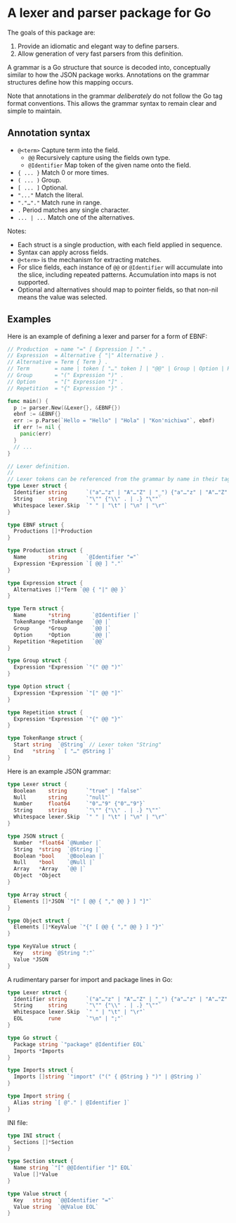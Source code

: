 # A lexer and parser package for Go

The goals of this package are:

1. Provide an idiomatic and elegant way to define parsers.
2. Allow generation of very fast parsers from this definition.

A grammar is a Go structure that source is decoded into, conceptually similar to how the
JSON package works. Annotations on the grammar structures define how this mapping occurs.

Note that annotations in the grammar *deliberately* do not follow the Go tag format conventions.
This allows the grammar syntax to remain clear and simple to maintain.

## Annotation syntax

- `@<term>` Capture term into the field.
  - `@@` Recursively capture using the fields own type.
  - `@Identifier` Map token of the given name onto the field.
- `{ ... }` Match 0 or more times.
- `( ... )` Group.
- `[ ... ]` Optional.
- `"..."` Match the literal.
- `"."…"."` Match rune in range.
- `.` Period matches any single character.
- `... | ...` Match one of the alternatives.

Notes:

- Each struct is a single production, with each field applied in sequence.
- Syntax can apply across fields.
- `@<term>` is the mechanism for extracting matches.
- For slice fields, each instance of `@@` or `@Identifier` will accumulate into the slice, including
repeated patterns. Accumulation into maps is not supported.
- Optional and alternatives should map to pointer fields, so that non-nil means the value was selected.

## Examples

Here is an example of defining a lexer and parser for a form of EBNF:

```go
// Production  = name "=" [ Expression ] "." .
// Expression  = Alternative { "|" Alternative } .
// Alternative = Term { Term } .
// Term        = name | token [ "…" token ] | "@@" | Group | Option | Repetition .
// Group       = "(" Expression ")" .
// Option      = "[" Expression "]" .
// Repetition  = "{" Expression "}" .

func main() {
  p := parser.New(&Lexer{}, &EBNF{})
  ebnf := &EBNF{}
  err := p.Parse(`Hello = "Hello" | "Hola" | "Kon'nichiwa"`, ebnf)
  if err != nil {
    panic(err)
  }
  // ...
}

// Lexer definition.
//
// Lexer tokens can be referenced from the grammar by name in their tags.
type Lexer struct {
  Identifier string      `("a"…"z" | "A"…"Z" | "_") {"a"…"z" | "A"…"Z" | "0"…"9" | "_"}`
  String     string      `"\"" {"\\" . | .} "\""`
  Whitespace lexer.Skip  `" " | "\t" | "\n" | "\r"`
}

type EBNF struct {
  Productions []*Production
}

type Production struct {
  Name       string      `@Identifier "="`
  Expression *Expression `[ @@ ] "."`
}

type Expression struct {
  Alternatives []*Term `@@ { "|" @@ }`
}

type Term struct {
  Name       *string       `@Identifier |`
  TokenRange *TokenRange   `@@ |`
  Group      *Group        `@@ |`
  Option     *Option       `@@ |`
  Repetition *Repetition   `@@`
}

type Group struct {
  Expression *Expression `"(" @@ ")"`
}

type Option struct {
  Expression *Expression `"[" @@ "]"`
}

type Repetition struct {
  Expression *Expression `"{" @@ "}"`
}

type TokenRange struct {
  Start string  `@String` // Lexer token "String"
  End   *string ` [ "…" @String ]`
}
```


Here is an example JSON grammar:

```go
type Lexer struct {
  Boolean    string      `"true" | "false"`
  Null       string      `"null"`
  Number     float64     `"0"…"9" {"0"…"9"}`
  String     string      `"\"" {"\\" . | .} "\""`
  Whitespace lexer.Skip  `" " | "\t" | "\n" | "\r"`
}

type JSON struct {
  Number  *float64 `@Number |`
  String  *string  `@String |`
  Boolean *bool    `@Boolean |`
  Null    *bool    `@Null |`
  Array   *Array   `@@ |`
  Object  *Object
}

type Array struct {
  Elements []*JSON `"[" [ @@ { "," @@ } ] "]"`
}

type Object struct {
  Elements []*KeyValue `"{" [ @@ { "," @@ } ] "}"`
}

type KeyValue struct {
  Key   string `@String ":"`
  Value *JSON
}
```

A rudimentary parser for import and package lines in Go:

```go
type Lexer struct {
  Identifier string      `("a"…"z" | "A"…"Z" | "_") {"a"…"z" | "A"…"Z" | "0"…"9" | "_"}`
  String     string      `"\"" {"\\" . | .} "\""`
  Whitespace lexer.Skip  `" " | "\t" | "\r"`
  EOL        rune        `"\n" | ";"`
}

type Go struct {
  Package string `"package" @Identifier EOL`
  Imports *Imports
}

type Imports struct {
  Imports []string `"import" ("(" { @String } ")" | @String )`
}

type Import string {
  Alias string `[ @"." | @Identifier ]`
}
```


INI file:

```go
type INI struct {
  Sections []*Section
}

type Section struct {
  Name string `"[" @@Identifier "]" EOL`
  Value []*Value
}

type Value struct {
  Key   string  `@@Identifier "="`
  Value string  `@@Value EOL`
}
```
